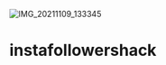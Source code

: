 ![IMG_20211109_133345](https://user-images.githubusercontent.com/90603785/140885538-c005a9aa-f806-41df-8e90-50c684489029.jpg)
# instafollowershack
